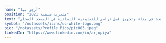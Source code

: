 ```yaml
---
name: "أرجو بيا"
position: "متدربة صيفية 2021"
text: "قامت أرجو بتلبية متطلبات التعاون الصيفي لكلية التخطيط في جامعة سي. وقد ساعدتنا في تطوير محتوى ورش العمل وتنظيم حملة جمع تبرعات لمساعدة في بناء وتجهيز فصل دراسي للتعاونية النسائية في المسجد المحلي."
symbol: "/notassets/icons/uc-white-logo.png"
pic: "/notassets/Profile Pics/pic003.jpeg"
linkedIn: "https://www.linkedin.com/in/arjupiya"
---
```

